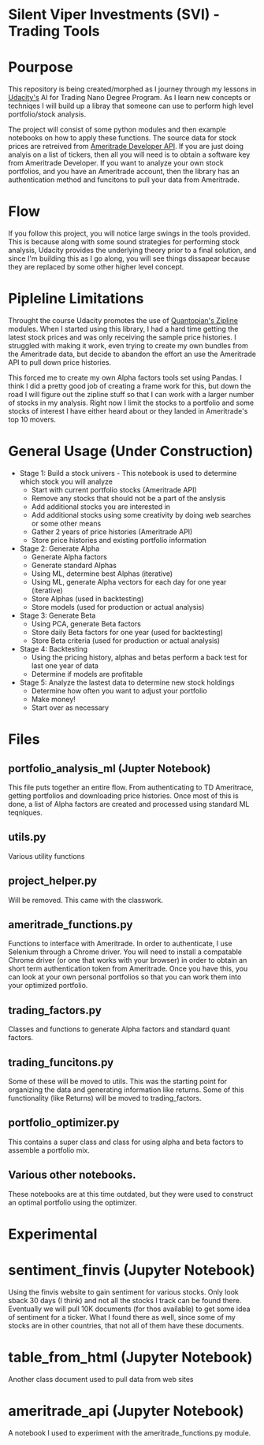 # Silent Viper Investments (SVI) - Trading Tools
# Pourpose
This repository is being created/morphed as I journey through my lessons in [Udacity's](https://www.udacity.com) AI for Trading Nano Degree Program. As I learn new concepts or techniqes I will build up a libray that someone can use to perform  high level portfolio/stock analysis. 

The project will consist of some python modules and then example notebooks on how to apply these functions. The source data for stock prices are retreived from [Ameritrade Developer API](https://developer.tdameritrade.com/). If you are just doing analyis on a list of tickers, then all you will need is to obtain a software key from Ameritrade Developer. If you want to analyze your own stock portfolios, and you have an Ameritrade account, then the library has an authentication method and funcitons to pull your data from Ameritrade.

# Flow
If you follow this project, you will notice large swings in the tools provided. This is because along with some sound strategies for performing stock analysis, Udacity provides the underlying theory prior to a final solution, and since I'm building this as I go along, you will see things dissapear because they are replaced by some other higher level concept. 

# Pipleline Limitations
Throught the course Udacity promotes the use of [Quantopian's Zipline](https://github.com/quantopian/zipline) modules. When I started using this library, I had a hard time getting the latest stock prices and was only receiving the sample price histories. I struggled with making it work, even trying to create my own bundles from the Ameritrade data, but decide to abandon the effort an use the Ameritrade API to pull down price histories. 

This forced me to create my own Alpha factors tools set using Pandas. I think I did a pretty good job of creating a frame work for this, but down the road I will figure out the zipline stuff so that I can work with a larger number of stocks in my analysis. Right now I limit the stocks to a portfolio and some stocks of interest I have either heard about or they landed in Ameritrade's top 10 movers.

# General Usage (Under Construction)
- Stage 1: Build a stock univers - This notebook is used to determine which stock you will analyze 
  - Start with current portfolio stocks (Ameritrade API)
  - Remove any stocks that should not be a part of the anslysis
  - Add additional stocks you are interested in
  - Add additional stocks using some creativity by doing web searches or some other means
  - Gather 2 years of price histories (Ameritrade API)
  - Store price histories and existing portfolio information
- Stage 2: Generate Alpha
  - Generate Alpha factors
  - Generate standard Alphas
  - Using ML, determine best Alphas (iterative)
  - Using ML, generate Alpha vectors for each day for one year (iterative)
  - Store Alphas (used in backtesting)
  - Store models (used for production or actual analysis)
- Stage 3: Generate Beta
  - Using PCA, generate Beta factors
  - Store daily Beta factors for one year (used for backtesting)
  - Store Beta criteria (used for production or actual analysis)   
- Stage 4: Backtesting
  - Using the pricing history, alphas and betas perform a back test for last one year of data 
  - Determine if models are profitable
- Stage 5: Analyze the lastest data to determine new stock holdings
  - Determine how often you want to adjust your portfolio 
  - Make money! 
  - Start over as necessary

# Files

## portfolio_analysis_ml (Jupter Notebook)

This file puts together an entire flow. From authenticating to TD Ameritrace, getting portfolios and downloading price histories. Once most of this is done, a list of Alpha factors are created and processed using standard ML teqniques.

## utils.py

Various utility functions

## project_helper.py

Will be removed. This came with the classwork. 

## ameritrade_functions.py

Functions to interface with Ameritrade. In order to authenticate, I use Selenium through a Chrome driver. You will need to install a compatable Chrome driver (or one that works with your browser) in order to obtain an short term authentication token from Ameritrade. Once you have this, you can look at your own personal portfolios so that you can work them into your optimized portfolio.

## trading_factors.py

Classes and functions to generate Alpha factors and standard quant factors.

## trading_funcitons.py

Some of these will be moved to utils. This was the starting point for organizing the data and generating information like returns. Some of this functionality (like Returns) will be moved to trading_factors.

## portfolio_optimizer.py

This contains a super class and class for using alpha and beta factors to assemble a portfolio mix.

## Various other notebooks.

These notebooks are at this time outdated, but they were used to construct an optimal portfolio using the optimizer.

# Experimental

# sentiment_finvis (Jupyter Notebook)
Using the finvis website to gain sentiment for various stocks. Only look sback 30 days (I think) and not all the stocks I track can be found there. Eventually we will pull 10K documents (for thos available) to get some idea of sentiment for a ticker. What I found there as well, since some of my stocks are in other countries, that not all of them have these documents.

# table_from_html (Jupyter Notebook)
Another class document used to pull data from web sites

# ameritrade_api (Jupyter Notebook)
A notebook I used to experiment with the ameritrade_functions.py module.
